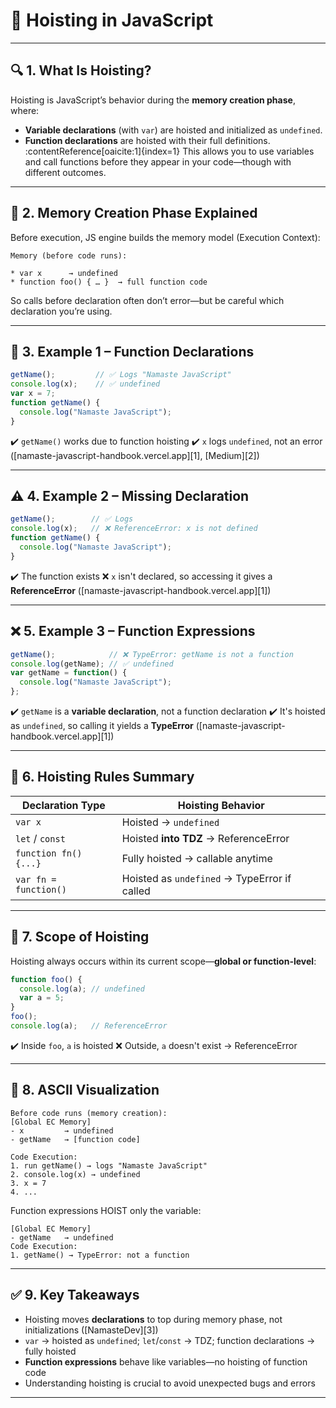 # 📘 Hoisting in JavaScript

---

## 🔍 1. What Is Hoisting?
Hoisting is JavaScript’s behavior during the **memory creation phase**, where:
- **Variable declarations** (with `var`) are hoisted and initialized as `undefined`.
- **Function declarations** are hoisted with their full definitions.  
  :contentReference[oaicite:1]{index=1}
This allows you to use variables and call functions before they appear in your code—though with different outcomes.

---

## 🧠 2. Memory Creation Phase Explained
Before execution, JS engine builds the memory model (Execution Context):
```
Memory (before code runs):

* var x      → undefined
* function foo() { … }  → full function code

````
So calls before declaration often don’t error—but be careful which declaration you’re using.

---

## 🧩 3. Example 1 – Function Declarations
```js
getName();         // ✅ Logs "Namaste JavaScript"
console.log(x);    // ✅ undefined
var x = 7;
function getName() {
  console.log("Namaste JavaScript");
}
````
✔️ `getName()` works due to function hoisting
✔️ `x` logs `undefined`, not an error ([namaste-javascript-handbook.vercel.app][1], [Medium][2])

---

## ⚠️ 4. Example 2 – Missing Declaration

```js
getName();        // ✅ Logs
console.log(x);   // ❌ ReferenceError: x is not defined
function getName() {
  console.log("Namaste JavaScript");
}
```
✔️ The function exists
❌ `x` isn't declared, so accessing it gives a **ReferenceError** ([namaste-javascript-handbook.vercel.app][1])

---

## ❌ 5. Example 3 – Function Expressions
```js
getName();            // ❌ TypeError: getName is not a function
console.log(getName); // ✅ undefined
var getName = function() {
  console.log("Namaste JavaScript");
};
```
✔️ `getName` is a **variable declaration**, not a function declaration
✔️ It's hoisted as `undefined`, so calling it yields a **TypeError** ([namaste-javascript-handbook.vercel.app][1])

---

## 📌 6. Hoisting Rules Summary

| Declaration Type      | Hoisting Behavior                            |
| --------------------- | -------------------------------------------- |
| `var x`               | Hoisted → `undefined`                        |
| `let` / `const`       | Hoisted **into TDZ** → ReferenceError        |
| `function fn() {...}` | Fully hoisted → callable anytime             |
| `var fn = function()` | Hoisted as `undefined` → TypeError if called |

---

## 🌊 7. Scope of Hoisting
Hoisting always occurs within its current scope—**global or function-level**:
```js
function foo() {
  console.log(a); // undefined
  var a = 5;
}
foo();
console.log(a);   // ReferenceError
```
✔️ Inside `foo`, `a` is hoisted
❌ Outside, `a` doesn't exist → ReferenceError

---

## 🔁 8. ASCII Visualization

```
Before code runs (memory creation):
[Global EC Memory]
- x         → undefined
- getName   → [function code]

Code Execution:
1. run getName() → logs "Namaste JavaScript"
2. console.log(x) → undefined
3. x = 7
4. ...
```
Function expressions HOIST only the variable:

```
[Global EC Memory]
- getName   → undefined
Code Execution:
1. getName() → TypeError: not a function
```

---

## ✅ 9. Key Takeaways
* Hoisting moves **declarations** to top during memory phase, not initializations ([NamasteDev][3])
* `var` → hoisted as `undefined`; `let`/`const` → TDZ; function declarations → fully hoisted
* **Function expressions** behave like variables—no hoisting of function code
* Understanding hoisting is crucial to avoid unexpected bugs and errors

---
